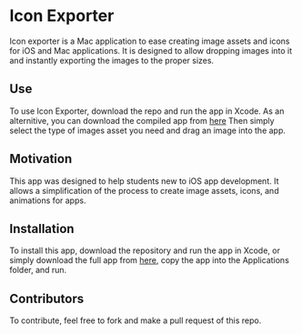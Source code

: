 # Icon Exporter

Icon exporter is a Mac application to ease creating image assets and icons for iOS
and Mac applications. It is designed to allow dropping images into it and instantly
exporting the images to the proper sizes.

## Use

To use Icon Exporter, download the repo and run the app in Xcode. As an alternitive,
you can download the compiled app from [here](https://github.com/gcrevell/IconExporter/blob/master/Icon%20Exporter.app.zip?raw=true)
Then simply select the type of images asset you need and drag an image into the app.

## Motivation

This app was designed to help students new to iOS app development. It allows a
simplification of the process to create image assets, icons, and animations for
apps. 

## Installation

To install this app, download the repository and run the app in Xcode, or simply
download the full app from [here](https://github.com/gcrevell/IconExporter/blob/master/Icon%20Exporter.app.zip?raw=true),
copy the app into the Applications folder, and run.

## Contributors

To contribute, feel free to fork and make a pull request of this repo.
